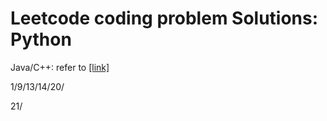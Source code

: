 # Leetcode coding problem Solutions: Python
Java/C++: refer to [[link]](https://github.com/grandyang/leetcode?tab=readme-ov-file)


1/9/13/14/20/



21/
